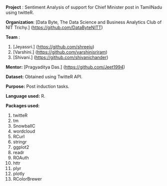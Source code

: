 **Project** : Sentiment Analysis of support for Chief Minister post in TamilNadu using twitteR.

**Organization**: [Data Byte, The Data Science and Business Analytics Club of NIT Trichy.] (https://github.com/DataByteNITT)

**Team** :

1. [Jeyassri.] (https://github.com/shreeju)
2. [Varshini.] (https://github.com/varshinisriram)
3. [Shivani.] (https://github.com/shivanichander)

**Mentor:** [Pragyaditya Das.] (https://github.com/Jeet1994)

**Dataset:** Obtained using TwitteR API.

**Purpose:** Post induction tasks.

**Language used:** R.

**Packages used:**

1.	twitteR
2.	tm
3.	SnowballC
4.	wordcloud
5.	RCurl
6.	stringr
7.	ggplot2
8.	readr
9.	ROAuth
10.	httr
11.	plyr
12.	plotly
13.	RColorBrewer
